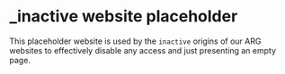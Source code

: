 # _inactive website placeholder

This placeholder website is used by the `inactive` origins of our ARG websites to effectively disable any access and 
just presenting an empty page.
